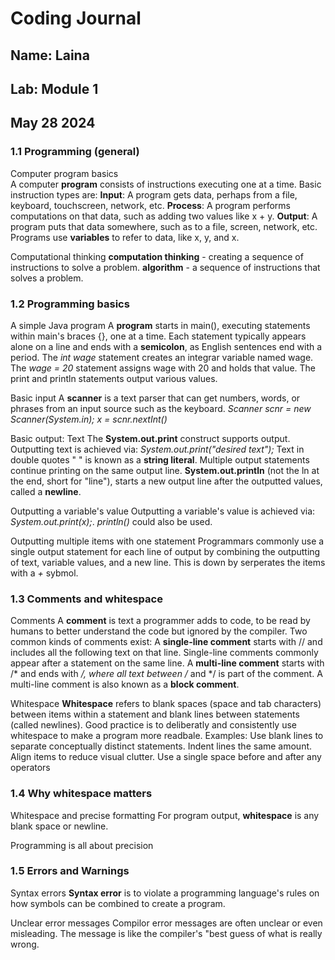 # Coding Journal
## Name: Laina 
## Lab: Module 1
## May 28 2024
### 1.1 Programming (general)
Computer program basics  
 A computer **program** consists of instructions executing one at a time. Basic instruction types are:
 **Input**: A program gets data, perhaps from a file, keyboard, touchscreen, network, etc.
 **Process**: A program performs computations on that data, such as adding two values like x + y.
 **Output**: A program puts that data somewhere, such as to a file, screen, network, etc. 
 Programs use **variables** to refer to data, like x, y, and x. 

Computational thinking
 **computation thinking** - creating a sequence of instructions to solve a problem.
 **algorithm** - a sequence of instructions that solves a problem. 

### 1.2 Programming basics
A simple Java program
  A **program** starts in main(), executing statements within main's braces {}, one at a time.
  Each statement typically appears alone on a line and ends with a **semicolon**, as English sentences end with a period.
  The _int wage_ statement creates an integrar variable named wage. The _wage = 20_ statement assigns wage with 20 and holds that value. 
  The print and println statements output various values.

Basic input
  A **scanner** is a text parser that can get numbers, words, or phrases from an input source such as the keyboard.
  _Scanner scnr = new Scanner(System.in);_
  _x = scnr.nextInt()_

Basic output: Text
 The **System.out.print** construct supports output. Outputting text is achieved via: _System.out.print("desired text");_ Text in double quotes " " is known as a **string literal**. Multiple output statements continue printing on the same output line.
 **System.out.println** (not the ln at the end, short for "line"), starts a new output line after the outputted values, called a **newline**. 

Outputting a variable's value
 Outputting a variable's value is achieved via: _System.out.print(x);_. _println()_ could also be used.

Outputting multiple items with one statement
 Programmars commonly use a single output statement for each line of output by combining the outputting of text, variable values, and a new line. This is down by serperates the items with a _+_ sybmol. 

### 1.3 Comments and whitespace
Comments
 A **comment** is text a programmer adds to code, to be read by humans to better understand the code but ignored by the compiler. Two common kinds of comments exist:
 A **single-line comment** starts with // and includes all the following text on that line. Single-line comments commonly appear after a statement on the same line. 
 A **multi-line comment** starts with /* and ends with */, where all text between /* and */ is part of the comment. A multi-line comment is also known as a **block comment**. 

Whitespace
 **Whitespace** refers to blank spaces (space and tab characters) between items within a statement and blank lines between statements (called newlines).
 Good practice is to deliberatly and consistently use whitespace to make a program more readbale. Examples:
  Use blank lines to separate conceptually distinct statements.
  Indent lines the same amount.
  Align items to reduce visual clutter.
  Use a single space before and after any operators

### 1.4 Why whitespace matters
Whitespace and precise formatting
 For program output, **whitespace** is any blank space or newline. 

 Programming is all about precision

### 1.5 Errors and Warnings
Syntax errors
 **Syntax error** is to violate a programming language's rules on how symbols can be combined to create a program. 

Unclear error messages
 Compilor error messages are often unclear or even misleading. The message is like the compiler's "best guess
 of what is really wrong.
